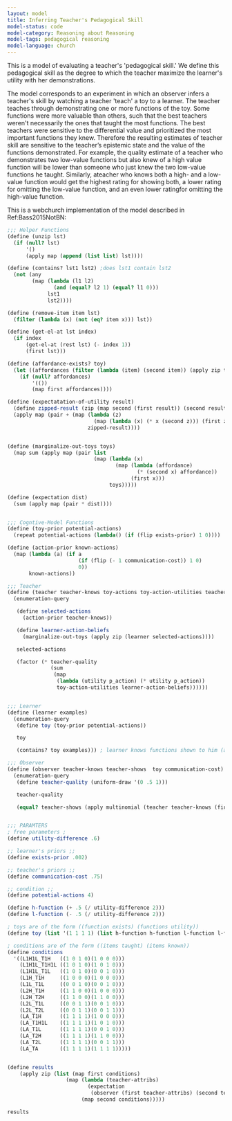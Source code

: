 ```yaml
---
layout: model
title: Inferring Teacher's Pedagogical Skill
model-status: code
model-category: Reasoning about Reasoning
model-tags: pedagogical reasoning
model-language: church
---
```


This is a model of evaluating a teacher's 'pedagogical skill.' We define this pedagogical skill as the degree to which the teacher maximize the learner's utility with her demonstrations. 

The model corresponds to an experiment in which an observer infers a teacher's skill by watching a teacher 'teach' a toy to a learner. The teacher teaches through demonstrating one or more functions of the toy. Some functions were more valuable than others, such that the best teachers weren't necessarily the ones that taught the most functions. The best teachers were sensitive to the differential value and prioritized the most important functions they knew. Therefore the resulting  estimates  of  teacher  skill  are  sensitive  to  the teacher’s  epistemic  state  and  the  value  of  the  functions demonstrated. For example, the quality estimate of a teacher who demonstrates two low-value functions but also knew of a high value function will be lower than someone who just knew  the  two  low-value  functions  he  taught.   Similarly,  ateacher who knows both a high- and a low- value function would get the highest rating for showing both, a lower rating for omitting the low-value function, and an even lower ratingfor omitting the high-value function.

This is a webchurch implementation of the model described in Ref:Bass2015NotBN: 

```scheme
;;; Helper Functions
(define (unzip lst)
  (if (null? lst)
      '()
      (apply map (append (list list) lst))))

(define (contains? lst1 lst2) ;does lst1 contain lst2
  (not (any
        (map (lambda (l1 l2)
               (and (equal? l2 1) (equal? l1 0)))
             lst1
             lst2))))

(define (remove-item item lst)
  (filter (lambda (x) (not (eq? item x))) lst))

(define (get-el-at lst index)
  (if index
      (get-el-at (rest lst) (- index 1))
      (first lst)))

(define (affordance-exists? toy)
  (let ((affordances (filter (lambda (item) (second item)) (apply zip toy))))
    (if (null? affordances)
        '(())
        (map first affordances))))

(define (expectatation-of-utility result)
  (define zipped-result (zip (map second (first result)) (second result)))
  (apply map (pair + (map (lambda (z)
                            (map (lambda (x) (* x (second z))) (first z)))
                          zipped-result))))


(define (marginalize-out-toys toys)
  (map sum (apply map (pair list
                            (map (lambda (x)
                                   (map (lambda (affordance)
                                          (* (second x) affordance))
                                        (first x)))
                                 toys)))))

(define (expectation dist)
  (sum (apply map (pair * dist))))


;;; Cogntive-Model Functions
(define (toy-prior potential-actions)
  (repeat potential-actions (lambda() (if (flip exists-prior) 1 0))))

(define (action-prior known-actions)
  (map (lambda (a) (if a
                       (if (flip (- 1 communication-cost)) 1 0)
                       0))
       known-actions))

;;; Teacher
(define (teacher teacher-knows toy-actions toy-action-utilities teacher-quality communication-cost)
  (enumeration-query

   (define selected-actions
     (action-prior teacher-knows))

   (define learner-action-beliefs
     (marginalize-out-toys (apply zip (learner selected-actions))))

   selected-actions

   (factor (* teacher-quality
              (sum
               (map
                (lambda (utility p_action) (* utility p_action))
                toy-action-utilities learner-action-beliefs))))))


;;; Learner
(define (learner examples)
  (enumeration-query
   (define toy (toy-prior potential-actions))

   toy

   (contains? toy examples))) ; learner knows functions shown to him (and maybe more)

;;; Observer
(define (observer teacher-knows teacher-shows  toy communication-cost)
  (enumeration-query
   (define teacher-quality (uniform-draw '(0 .5 1)))

   teacher-quality

   (equal? teacher-shows (apply multinomial (teacher teacher-knows (first toy) (second toy) teacher-quality communication-cost)))))


;;; PARAMTERS
; free parameters ;
(define utility-difference .6)

;; learner's priors ;;
(define exists-prior .002)

;; teacher's priors ;;
(define communication-cost .75)

;; condition ;;
(define potential-actions 4)

(define h-function (+ .5 (/ utility-difference 2)))
(define l-function (- .5 (/ utility-difference 2)))

; toys are of the form ((function exists) (functions utility))
(define toy (list '(1 1 1 1) (list h-function h-function l-function l-function)))

; conditions are of the form ((items taught) (items known))
(define conditions
  '((L1H1L_T1H   ((1 0 1 0)(1 0 0 0)))
    (L1H1L_T1H1L ((1 0 1 0)(1 0 1 0)))
    (L1H1L_T1L   ((1 0 1 0)(0 0 1 0)))
    (L1H_T1H     ((1 0 0 0)(1 0 0 0)))
    (L1L_T1L     ((0 0 1 0)(0 0 1 0)))
    (L2H_T1H     ((1 1 0 0)(1 0 0 0)))
    (L2H_T2H     ((1 1 0 0)(1 1 0 0)))
    (L2L_T1L     ((0 0 1 1)(0 0 1 0)))
    (L2L_T2L     ((0 0 1 1)(0 0 1 1)))
    (LA_T1H      ((1 1 1 1)(1 0 0 0)))
    (LA_T1H1L    ((1 1 1 1)(1 0 1 0)))
    (LA_T1L      ((1 1 1 1)(0 0 1 0)))
    (LA_T2H      ((1 1 1 1)(1 1 0 0)))
    (LA_T2L      ((1 1 1 1)(0 0 1 1)))
    (LA_TA       ((1 1 1 1)(1 1 1 1)))))


(define results
    (apply zip (list (map first conditions)
                   (map (lambda (teacher-attribs)
                          (expectation
                           (observer (first teacher-attribs) (second teacher-attribs) toy communication-cost)))
                        (map second conditions)))))

results
```
